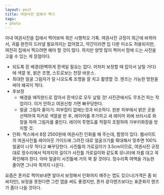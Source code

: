 ```yaml
---
layout: post
title: 여권사진 집에서 찍기
tags:
- photo
---
```

아내 여권사진을 집에서 찍어보며 겪은 시행착오 기록.
여권사진 규정이 최근에 바뀌어서, 귀를 완전히 드러낼 필요까지는 없어졌고, 약간이라면 입 다문 미소도 허용되지만, 여전히 집에서 찍으려면 해야 할 것이 많다. 하지만 양껏 많이 찍어서 맘에 드는 사진을 고를 수 있는 게 장점이다.

- 되도록 흰 배경(완벽하게 흰색일 필요는 없다. 어차피 보정할 때 잡아서 날릴 거다)에 색깔 옷, 밝은 조명, 스트로보는 천장 바운스.
- 최대한 얼굴 그림자가 덜 나오도록 조명을 잘 치고 촬영할 것. 렌즈는 가능한 망원을 써야 왜곡이 적다.
- 후보정
  - 배경을 매직완드로 잡아서 흰색으로 모두 날릴 것! 사진관에서도 무조건 하는 작업이다. 이거 안하고 여권신청 가면 빠꾸당한다.
  - 얼굴 그림자 줄이기: 피부잡티 없애는것과 비슷하다. 원본 피부에서 밝은 곳을 선택하여 피커로 색깔을 딴 후, 레이어를 추가하고 새 레이어 위에 브러시로 화장을 하여 그림자를 줄인다. 레이어 투명도를 적절히 조절하여 가부키화장을 방지할 것.
- 인화:
찍스에서 8장 2500원에 여권사진 인화를 해 주는데, 함정이 있다. 웹사이트의 여권사진틀 레이아웃 가이드에 그려진 대로 얼굴크기를 확대해서 맞추면 100% 얼굴이 너무 작다고 빠꾸당한다. 사진틀의 가로길이가 3.5cm이므로, 여권사진 규정대로 정수리에서 턱까지의 길이가 사진틀 가로길이와 같도록 모니터에 자를 대고 꼭 확인해야 한다. 아마 얼굴이 사진틀에 거의 꽉 찰 것이다. 정수리쪽 여백을 가능한 줄이면 그나마 목까지 나온다.

요즘은 폰카로 찍어보내면 알아서 보정해서 인화까지 해주는 앱도 있으니(가격은 좀 비싸지만), 보정을 못한다면 그런 앱을 써도 좋겠지만, 폰카 광각렌즈보다는 표준화각 렌즈가 좀더 나을 것이다.

